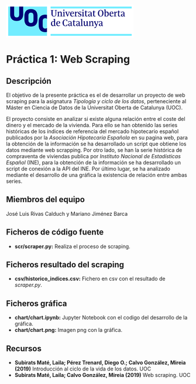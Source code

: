  ![Logo UOC](img/logo_uoc_peq.png?raw=true) 

# Práctica 1: Web Scraping

## Descripción

El objetivo de la presente práctica es el de desarrollar un proyecto de web scraping para la asignatura *Tipología y ciclo de los datos*, perteneciente al Máster en Ciencia de Datos de la Universitat Oberta de Catalunya (UOC).

El proyecto consiste en analizar si existe alguna relación entre el coste del dinero y el mercado de la vivienda. Para ello se han obtenido las series históricas de los índices de referencia del mercado hipotecario español publicados por la *Asociación Hipotecaria Española* en su pagina web, para la obtención de la información se ha desarrollado un script que obtiene los datos mediante web scrapping. Por otro lado, se han la serie histórica de compraventa de viviendas publica por *Instituto Nacional de Estadísticas Español* (INE), para la obtención de la información se ha desarrollado un script de conexión a la API del INE. Por último lugar, se ha analizado mediante el desarrollo de una gráfica la existencia de relación entre ambas series.

## Miembros del equipo

José Luis Rivas Calduch y Mariano Jiménez Barca

## Ficheros de código fuente
* **scr/scraper.py:** Realiza el proceso de scraping.

## Ficheros resultado del scraping
* **csv/historico_indices.csv:** Fichero en csv con el resultado de *scraper.py*.

## Ficheros gráfica
* **chart/chart.ipynb:** Jupyter Notebook con el codigo del desarrollo de la gráfica.
* **chart/chart.png:** Imagen png con la gráfica.

## Recursos

* **Subirats Maté, Laila; Pérez Trenard, Diego O.; Calvo González, Mireia (2019)** Introducción al ciclo de la vida de los datos. UOC
* **Subirats Maté, Laila; Calvo González, Mireia (2019)** Web scraping. UOC

